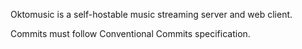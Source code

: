 Oktomusic is a self-hostable music streaming server and web client.

Commits must follow Conventional Commits specification.
